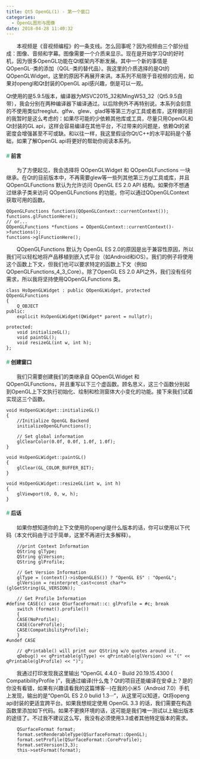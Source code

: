 ```yaml
---
title: Qt5 OpenGL(1) - 第一个窗口
categories:
  - OpenGL图形与图像
date: 2018-04-28 11:40:32
---
```


　　本视频是《音视频编程》的一条支线。怎么回事呢？因为视频由三个部分组成：图像、音频和字幕。图像需要一个介质来显示。现在是开始学习Qt的好时机，因为很多OpenGL功能在Qt框架内不断发展。其中一个新的事情是QOpenGL··类的添加（QGL··类的替代品）。我这里的介质选择的是Qt的QOpenGLWidget，这里的原因不再展开来讲。本系列不局限于音视频的应用，如果对opengl和Qt封装的OpenGL api感兴趣，倒是可以一观。

<!--more-->

<div class="tip">
Qt使用的是5.9.5版本，编译器为MSVC2015_32和MingW53_32（Qt5.9.5自带），我会分别在两种编译器下编译通过。以后除例外不再特别说。本系列会刻意的不使用类似freeglut、glfw、glew、glad等等第三方gl工具或者库，这样做的目的我暂时是这么考虑的：如果尽可能的少依赖其他库或工具，尽量只用OpenGL和Qt封装的GL api，这样会容易编译在其他平台，不过带来的问题是，依赖Qt的紧密度会增强甚至不可或缺。和以往一样，我这里假设你Qt/C++的水平起码是个基础，如果了解OpenGL api将更好的帮助你阅读本系列。
</div>

#### <font color="#42B983">#</font> 前言

　　为了方便起见，我会选择将 QOpenGLWidget 和 QOpenGLFunctions 一块继承。在Qt的目前版本中，不再需要glew等一些列其他第三方gl工具或库，并且 QOpenGLFunctions 默认为允许访问 OpenGL ES 2.0 API 结构。如果你不想通过继承子类来访问 QOpenGLFunctions 的功能，你可以通过QOpenGLContext获取可用的函数。

```
QOpenGLFunctions functions(QOpenGLContext::currentContext());
functions.glFunctionHere();
// or...
QOpenGLFunctions *functions = QOpenGLContext::currentContext()->functions();
functions->glFunctionHere();
```

　　QOpenGLFunctions 默认为 OpenGL ES 2.0的原因是出于兼容性原因，所以我们可以轻松地将产品移植到嵌入式平台（如Android和iOS）。我们的例子将使用这个函数上下文，但我们也可以要求特定的函数上下文（例如QOpenGLFunctions_4_3_Core）。除了OpenGL ES 2.0 API之外，我们没有任何需求，所以我将坚持使用QOpenGLFunctions 类。

```
class HsOpenGLWidget : public QOpenGLWidget, protected QOpenGLFunctions
{
    Q_OBJECT
public:
    explicit HsOpenGLWidget(QWidget* parent = nullptr);

protected:
    void initializeGL();
    void paintGL();
    void resizeGL(int w, int h);
};
```

#### <font color="#42B983">#</font> 创建窗口

　　我们只需要创建我们的类继承自 QOpenGLWidget 和 QOpenGLFunctions，并且重写以下三个虚函数。顾名思义，这三个函数分别起到OpenGL上下文执行初始化、绘制和检测窗体大小变化的功能。接下来我们试着实现这三个函数。

```
void HsOpenGLWidget::initializeGL()
{
    //Initialize OpenGL Backend
    initializeOpenGLFunctions();

    // Set global information
    glClearColor(0.0f, 0.0f, 1.0f, 1.0f);
}

void HsOpenGLWidget::paintGL()
{
    glClear(GL_COLOR_BUFFER_BIT);
}

void HsOpenGLWidget::resizeGL(int w, int h)
{
    glViewport(0, 0, w, h);
}
```

#### <font color="#42B983">#</font> 后话

　　如果你想知道你的上下文使用的opengl是什么版本的话，你可以使用以下代码（本文代码由于过于简单，这里不再进行太多解释）。

```
    //print Context Information
    QString glType;
    QString glVersion;
    QString glProfile;

    // Get Version Information
    glType = (context()->isOpenGLES()) ? "OpenGL ES" : "OpenGL";
    glVersion = reinterpret_cast<const char*>(glGetString(GL_VERSION));

    // Get Profile Information
#define CASE(c) case QSurfaceFormat::c: glProfile = #c; break
    switch (format().profile())
    {
    CASE(NoProfile);
    CASE(CoreProfile);
    CASE(CompatibilityProfile);
    }
#undef CASE

    // qPrintable() will print our QString w/o quotes around it.
    qDebug() << qPrintable(glType) << qPrintable(glVersion) << "(" << qPrintable(glProfile) << ")";
```

　　我通过打印发现我这里输出 “OpenGL 4.4.0 - Build 20.19.15.4300 ( CompatibilityProfile )”，我通过编译(什么鬼？Qt的项目还能编译在安卓上？是的你没有看错，如果有兴趣请看我的这篇博客···)在我的小米5（Android 7.0）手机上发现，输出的是“OpenGL ES 2.0 bulid 1.3···”，从这里可以知道，Qt将openg api封装的更适宜跨平台。如果我想规定使用 OpenGL 3.3 的话，我们需要在构造函数里添加如下代码。如果不更换环境的话，这可能是我们唯一测试以上输出版本的途径了。不过我不建议这么写，我没有必须使用3.3或者其他特定版本的需求。

```
    QSurfaceFormat format;
    format.setRenderableType(QSurfaceFormat::OpenGL);
    format.setProfile(QSurfaceFormat::CoreProfile);
    format.setVersion(3,3);
    this->setFormat(format);
```